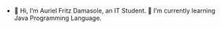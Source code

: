 - 👋 Hi, I’m Auriel Fritz Damasole, an IT Student. 🌱 I’m currently learning Java Programming Language.


<!---
pewkiepie27/pewkiepie27 is a ✨ special ✨ repository because its `README.md` (this file) appears on your GitHub profile.
You can click the Preview link to take a look at your changes.
--->
